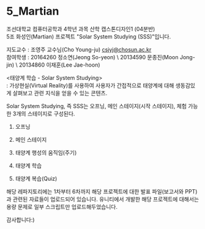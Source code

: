 # 5_Martian

조선대학교 컴퓨터공학과 4학년 과목 산학 캡스톤디자인1 (04분반)\
5조 화성인(Martian) 프로젝트 "Solar System Studying (SSS)"입니다.


지도교수 : 조영주 교수님(Cho Young-ju)        csjyj@chosun.ac.kr\
참여학생 : 20164260 정소연(Jeong So-yeon) \  20134590 문종진(Moon Jong-jin) \  20134860 이재훈(Lee Jae-hoon)
           
           
<태양계 학습 - Solar System Studying>\
: 가상현실(Virtual Reality)를 사용하여 사용자가 간접적으로 태양계에 대해 생동감있게 살펴보고 관련 지식을 얻을 수 있는 콘텐츠.

Solar System Studying, 즉 SSS는 오프닝, 메인 스테이지(시작 스테이지), 체험 가능한 3개의 스테이지로 구성된다.

1) 오프닝

2) 메인 스테이지

3) 태양계 행성의 움직임(주기)

4) 태양계 학습

5) 태양계 복습(Quiz)

해당 레파지토리에는 1차부터 6차까지 해당 프로젝트에 대한 발표 파일(보고서와 PPT)과 관련된 자료들이 업로드되어 있습니다.
유니티에서 개발한 해당 프로젝트에 대해서는 용량 문제로  일부 스크립트만 업로드해두었습니다.

감사합니다:)
